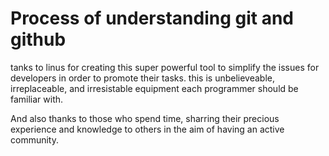 # Process of understanding git and github

tanks to linus for creating this super powerful tool to simplify the issues for developers in order to promote their tasks. this is unbelieveable, irreplaceable, and irresistable equipment each programmer should be familiar with.

And also thanks to those who spend time, sharring their precious experience and knowledge to others in the aim of having an active community.  
